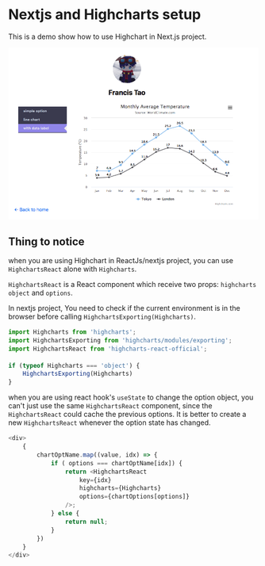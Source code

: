 # Nextjs and Highcharts setup

This is a demo show how to use Highchart in Next.js project.

![chart screenshot](1.png)

## Thing to notice

when you are using Highchart in ReactJs/nextjs project, you can use `HighchartsReact` alone with `Highcharts`.

`HighchartsReact` is a React component which receive two props: `highcharts object` and `options`.

In nextjs project, You need to check if the current environment is in the browser before calling `HighchartsExporting(Highcharts)`.

```javascript
import Highcharts from 'highcharts';
import HighchartsExporting from 'highcharts/modules/exporting';
import HighchartsReact from 'highcharts-react-official';

if (typeof Highcharts === 'object') {
    HighchartsExporting(Highcharts)
}
```

when you are using react hook's `useState` to change the option object, you can't just use the same `HighchartsReact` component, since the `HighchartsReact` could cache the previous options.
It is better to create a new `HighchartsReact` whenever the option state has changed.
```javascript
<div>
    {
        chartOptName.map((value, idx) => {
            if ( options === chartOptName[idx]) {
                return <HighchartsReact
                    key={idx}
                    highcharts={Highcharts}
                    options={chartOptions[options]}
                />;
            } else {
                return null;
            }
        })
    }
</div>
```